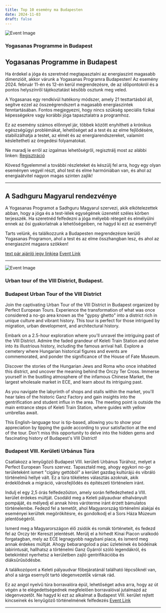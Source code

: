 ```yaml
---
title: Top 10 esemény ma Budapesten
date: 2024-11-03
draft: false
---
```


![Event Image](https://scontent-fra3-1.xx.fbcdn.net/v/t39.30808-6/462221324_579313854431972_4741766575466311683_n.jpg?stp=dst-jpg_s960x960&_nc_cat=105&ccb=1-7&_nc_sid=75d36f&_nc_ohc=_SkbysXJfK8Q7kNvgFeNQQk&_nc_zt=23&_nc_ht=scontent-fra3-1.xx&_nc_gid=ACewfRjnEX1CQrH2PNqycCu&oh=00_AYByIoLX5DZ5EmEaMT41Pi2rJK7A218PjSys7LADQWnFfQ&oe=672CCEF3)

 ### Yogasanas Programme in Budapest

## Yogasanas Programme in Budapest

Ha érdekel a jóga és szeretnéd megtapasztalni az energiaszint magasabb dimenzióit, akkor várunk a Yogasanas Programra Budapesten! Az esemény 2024. február 11-én és 12-én kerül megrendezésre, de az időpontokról és a pontos helyszínről tájékoztatást később osztunk meg veled.

A Yogasanas egy rendkívül hatékony módszer, amely 21 testtartásból áll, segítve ezzel az összeégrendszert a magasabb energiaszintek fenntartásában. Fontos megjegyezni, hogy nincs szükség speciális fizikai képességekre vagy korábbi jóga tapasztalatra a programhoz.

Ez az esemény számos előnnyel jár, többek között enyhítheti a krónikus egészségügyi problémákat, lehetőséget ad a test és az elme fejlődésére, stabilizálhatja a testet, az elmét és az energiarendszereket, valamint késleltetheti az öregedési folyamatokat.

Ne maradj le erről az izgalmas lehetőségről, regisztrálj most az alábbi linken: [Regisztráció](isha.co/eu-hatha)

Kövesd figyelemmel a további részleteket és készülj fel arra, hogy egy olyan eseményen vegyél részt, ahol test és elme harmóniában van, és ahol az energiaátvitel nagyon magas szinten zajlik!

--- 

## A Sadhguru Magyarul rendezvénye

A Yogasanas Programot a Sadhguru Magyarul szervezi, akik elkötelezettek abban, hogy a jóga és a test-lélek egységének üzenetét széles körben terjesszék. Ha szeretnéd felfedezni a jóga mélyebb rétegeit és elmélyülni ennek az ősi gyakorlatnak a lehetőségeiben, ne hagyd ki ezt az eseményt!

Tarts velünk, és találkozzunk a Budapesten megrendezésre kerülő Yogasanas Programon, ahol a test és az elme összhangban lesz, és ahol az energiaszint magasra szökken!

[text pár ajánló jegy linkjea](isha.co/eu-hatha)
[Event Link](https://facebook.com/events/2679171225597610)

---
![Event Image](https://scontent-fra5-1.xx.fbcdn.net/v/t39.30808-6/439992427_983731859898482_8582546860546056860_n.jpg?stp=dst-jpg_s960x960&_nc_cat=100&ccb=1-7&_nc_sid=75d36f&_nc_ohc=LV1nfrb-qecQ7kNvgG_sGMZ&_nc_zt=23&_nc_ht=scontent-fra5-1.xx&_nc_gid=Am4KesdHEuT8Wx-vnArqQi7&oh=00_AYC8hohvqoIxi7GumC8nsm4FHq1iuTnduxuLdVvTwOd6rw&oe=672CCACA)

 ### Urban tour of the VIII District, Budapest.

### Budapest Urban Tour of the VIII District

Join the captivating Urban Tour of the VIII District in Budapest organized by Perfect European Tours. Experience the transformation of what was once considered a no-go area known as the "gypsy ghetto" into a district rich in unique culture and vibrant history. This tour is perfect for those intrigued by migration, urban development, and architectural history.

Embark on a 2.5-hour exploration where you'll unravel the intriguing past of the VIII District. Admire the faded grandeur of Keleti Train Station and delve into its illustrious history, including the famous arrival hall. Explore a cemetery where Hungarian historical figures and events are commemorated, and ponder the significance of the House of Fate Museum.

Discover the stories of the Hungarian Jews and Roma who once inhabited this district, and uncover the meaning behind the Orczy Ter Cross. Immerse yourself in the bustling atmosphere of the infamous Chinese Market, the largest wholesale market in ECE, and learn about its intriguing past.

As you navigate the labyrinth of shops and stalls within the market, you'll hear tales of the historic Ganz Factory and gain insights into the gentrification and student influx in the area. The meeting point is outside the main entrance steps of Keleti Train Station, where guides with yellow umbrellas await.

This English-language tour is tip-based, allowing you to show your appreciation by tipping the guide according to your satisfaction at the end of the tour. Don't miss this opportunity to delve into the hidden gems and fascinating history of Budapest's VIII District!

### Budapest VIII. Kerületi Urbánus Túra

Csatlakozz a lenyűgöző Budapest VIII. kerületi Urbánus Túrához, melyet a Perfect European Tours szervez. Tapasztald meg, ahogy egykori no-go területeként ismert "cigány gettóból" a kerület gazdag kultúrájú és vibráló történelmű hellyé vált. Ez a túra tökéletes választás azoknak, akik érdeklődnek a migráció, városfejlődés és építészeti történelem iránt.

Indulj el egy 2,5 órás felfedezőúton, amely során felfedezheted a VIII. kerület érdekes múltját. Csodáld meg a Keleti pályaudvar elhalványult pompáját, és mélyedj el annak híres váróterme iránt érzett bámulatos történelembe. Fedezd fel a temetőt, ahol Magyarország történelmi alakjai és eseményei kerültek megörökítésre, és gondolkodj el a Sors Háza Múzeum jelentőségéről.

Ismerd meg a Magyarországon élő zsidók és romák történeteit, és fedezd fel az Orczy tér Kereszt jelentését. Merülj el a hírhedt Kínai Piacon uralkodó forgatagban, mely az ECE legnagyobb nagybani piaca, és ismerd meg annak érdekes múltját. Ahogy bebarangolod a piac üzleteinek és bódéinak labirintusát, hallhatsz a történelmi Ganz Gyárról szóló legendákról, és betekintést nyerhetsz a kerületben zajló gentrifikációba és diáksűrűsödésbe.

A találkozópont a Keleti pályaudvar főbejáratánál található lépcsőknél van, ahol a sárga esernyőt tartó idegenvezetők várnak rád.

Ez az angol nyelvű túra borravalóra épül, lehetőséget adva arra, hogy az út végén a te elégedettségednek megfelelően borravalóval jutalmazd az idegenvezetőt. Ne hagyd ki ezt az alkalmat a Budapest VIII. kerület rejtett kincseinek és lenyűgöző történelmének felfedezés
[Event Link](https://facebook.com/events/1137905780866081)

---
